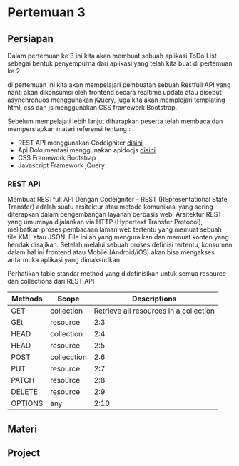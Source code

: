 # Pertemuan 3

## Persiapan

Dalam pertemuan ke 3 ini kita akan membuat sebuah aplikasi ToDo List sebagai bentuk penyempurna dari aplikasi yang telah kita buat di pertemuan ke 2.

di pertemuan ini kita akan mempelajari pembuatan sebuah Restfull API yang nanti akan dikonsumsi oleh frontend secara realtime update atau disebut asynchronuos  menggunakan jQuery, juga kita akan memplejari templating html, css dan js menggunakan CSS framework Bootstrap.

Sebelum mempelajati lebih lanjut diharapkan peserta telah membaca dan mempersiapkan materi referensi tentang :
* REST API menggunakan Codeigniter [disini](https://belajarphp.net/membuat-rest-api-codeigniter/) 
* Api Dokumentasi menggunakan apidocjs [disini](http://apidocjs.com/) 
* CSS Framework Bootstrap
* Javascript Framework jQuery

### REST API
Membuat RESTfull API Dengan Codeigniter – REST (REpresentational State Transfer) adalah suatu arsitektur atau metode komunikasi yang sering diterapkan dalam pengembangan layanan berbasis web. Arsitektur REST yang umumnya dijalankan via HTTP (Hypertext Transfer Protocol), melibatkan proses pembacaan laman web tertentu yang memuat sebuah file XML atau JSON. File inilah yang menguraikan dan memuat konten yang hendak disajikan. Setelah melalui sebuah proses definisi tertentu, konsumen dalam hal ini frontend atau Mobile (Android/iOS) akan bisa mengakses antarmuka aplikasi yang dimaksudkan.

Perhatikan table standar method yang didefinisikan untuk semua resource dan collections dari REST API

| Methods | Scope | Descriptions |
| -- | -- | -- |
| GET | collection | Retrieve all resources in a collection |
| GEt | resource | 2:3 |
| HEAD | collection | 2:4 |
| HEAD | resource | 2:5 |
| POST | collecction | 2:6 |
| PUT | resource | 2:7 |
| PATCH | resource | 2:8 |
| DELETE | resource | 2:9 |
| OPTIONS | any | 2:10 |


## Materi
## Project

